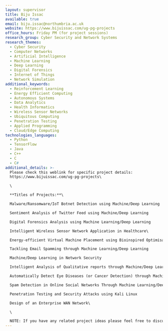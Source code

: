 ```yaml
---
layout: supervisor
title: Biju Issac
available: true
email: biju.issac@northumbria.ac.uk
website: https://www.bijuissac.com/ug-pg-projects
office_hours: Friday PM (for project sessions)
research_group: Cyber Security and Network Systems
research_themes:
  - Cyber Security
  - Computer Networks
  - Artificial Intelligence
  - Machine Learning
  - Deep Learning
  - Digital Forensics
  - Internet of Things
  - Network Simulation
additional_keywords:
  - Reinforcement Learning
  - Energy Efficient Computing
  - Autonomous Systems
  - Data Analytics
  - Health Informatics
  - Wireless Sensor Networks
  - Ubiquitous Computing
  - Penetration Testing
  - Applied Programming
  - Cloud/Edge Computing
technologies_languages:
  - Python
  - TensorFlow
  - Java
  - C++
  - C
  - C#
additional_details: >-
  Please check this weblink for specific project details:
  https://www.bijuissac.com/ug-pg-projects\

  \

  **Titles of Projects:**\

  Malware/Ransomware/IoT Botnet Detection using Machine/Deep Learning

  Sentiment Analysis of Twitter Feed using Machine/Deep Learning

  Digital Forensics Analysis using Machine Learning/Deep Learning

  Intelligent Wireless Sensor Network Application in Healthcare\

  Energy-efficient Virtual Machine Placement using Bioinspired Optimisation Algorithms

  Tackling Email Spamming through Machine Learning/Deep Learning

  Machine/Deep Learning in Network Security

  Intelligent Analysis of Qualitative reports through Machine/Deep Learning

  Automatically Detect Eye Diseases (or Cancer Detection) through Machine/Deep Learning

  Spam Detection in Online Social Networks Through Machine Learning/Deep Learning

  Penetration Testing and Security Attacks using Kali Linux

  Design of an Enterprise WAN Network\

  \

  NOTE: If you have any related project ideas please feel free to discuss that with me.
---
```

